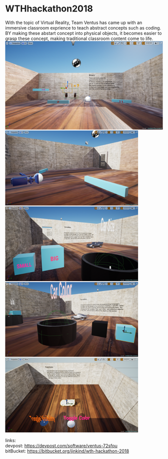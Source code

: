 # WTHhackathon2018
With the topic of Virtual Reality, Team Ventus has came up with an immersive classroom exprience to teach abstract concepts such as coding. BY making these abstart concept into physical objects, it becomes easier to grasp these concept, making traditional classroom content come to life.<br/>
<img src="https://raw.githubusercontent.com/HoJinKind/WTHhacakthon2018/master/img/Screenshot%20(95).png" alt="alt text" width="900" > 
<img src="https://raw.githubusercontent.com/HoJinKind/WTHhacakthon2018/master/img/Screenshot%20(96).png" alt="alt text" width="425" >  <img src="https://raw.githubusercontent.com/HoJinKind/WTHhacakthon2018/master/img/Screenshot%20(97).png" alt="alt text"  img width="425"/> 
<img src="https://raw.githubusercontent.com/HoJinKind/WTHhacakthon2018/master/img/Screenshot%20(98).png" alt="alt text" width="425" >  <img src="https://raw.githubusercontent.com/HoJinKind/WTHhacakthon2018/master/img/Screenshot%20(99).png" width="425"/> 






links:<br/>
devpost: https://devpost.com/software/ventus-72sfpu<br/>
bitBucket: https://bitbucket.org/jinkind/wth-hackathon-2018

